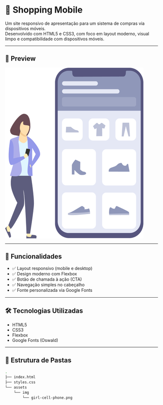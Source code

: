 # 🛒 Shopping Mobile

Um site responsivo de apresentação para um sistema de compras via dispositivos móveis.  
Desenvolvido com HTML5 e CSS3, com foco em layout moderno, visual limpo e compatibilidade com dispositivos móveis.

---

## 📸 Preview

![Shopping Mobile Preview](./assets/img/girl-cell-phone.png)

---

## 🚀 Funcionalidades

- ✅ Layout responsivo (mobile e desktop)
- ✅ Design moderno com Flexbox
- ✅ Botão de chamada à ação (CTA)
- ✅ Navegação simples no cabeçalho
- ✅ Fonte personalizada via Google Fonts

---

## 🛠️ Tecnologias Utilizadas

- HTML5
- CSS3
- Flexbox
- Google Fonts (Oswald)

---

## 📁 Estrutura de Pastas

```bash
.
├── index.html
├── styles.css
└── assets
    └── img
        └── girl-cell-phone.png
